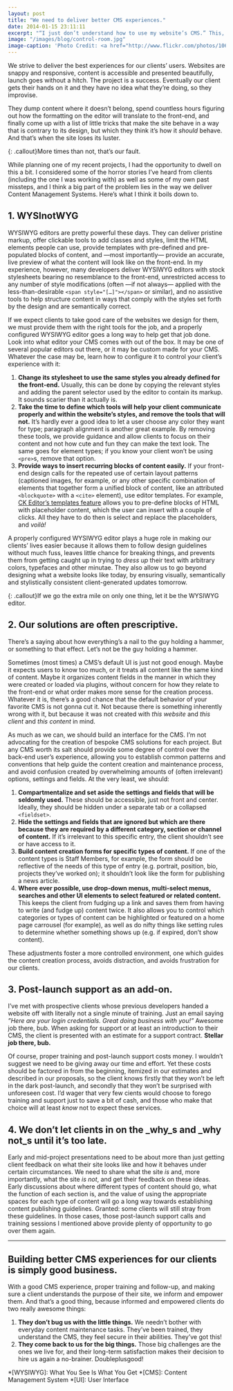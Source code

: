 ```yaml
---
layout: post
title: "We need to deliver better CMS experiences."
date: 2014-01-15 23:11:11
excerpt: "“I just don’t understand how to use my website’s CMS.” This, or some variation of it, is a gripe I hear all too often from prospective clients. Some of them tell me they’ve never —not since day one— felt confident using their website’s CMS, while others add that requesting support and training from whoever delivered their CMS is something they’d rather not do. What’s up with that?"
image: "/images/blog/control-room.jpg"
image-caption: 'Photo Credit: <a href="http://www.flickr.com/photos/10614970@N07/4736217078/">howzey</a> via <a href="http://compfight.com">Compfight</a> <a href="http://creativecommons.org/licenses/by-nc-nd/2.0/">cc</a>'
---
```


We strive to deliver the best experiences for our clients’ users. Websites are snappy and responsive, content is accessible and presented beautifully, launch goes without a hitch. The project is a success. Eventually our client gets their hands on it and they have no idea what they’re doing, so they improvise.

They dump content where it doesn’t belong, spend countless hours figuring out how the formatting on the editor will translate to the front-end, and finally come up with a list of little tricks that make the site behave in a way that is contrary to its design, but which they think it’s how it _should_ behave. And that’s when the site loses its luster.

{: .callout}More times than not, that’s our&nbsp;fault.

While planning one of my recent projects, I had the opportunity to dwell on this a bit. I considered some of the horror stories I’ve heard from clients (including the one I was working with) as well as some of my own past missteps, and I think a big part of the problem lies in the way we deliver Content Management Systems. Here’s what I think it boils down to.

## 1. WYSInotWYG
WYSIWYG editors are pretty powerful these days. They can deliver pristine markup, offer clickable tools to add classes and styles, limit the HTML elements people can use, provide templates with pre-defined and pre-populated blocks of content, and —most importantly— provide an accurate, live preview of what the content will look like on the front-end. In my experience, however, many developers deliver WYSIWYG editors with stock stylesheets bearing no resemblance to the front-end, unrestricted access to any number of style modifications (often —if not always— applied with the less-than-desirable `<span style="[…]"></span>` or similar), and no assistive tools to help structure content in ways that comply with the styles set forth by the design and are semantically correct.

If we expect clients to take good care of the websites we design for them, we must provide them with the right tools for the job, and a properly configured WYSIWYG editor goes a long way to help get that job done. Look into what editor your CMS comes with out of the box. It may be one of several popular editors out there, or it may be custom made for your CMS. Whatever the case may be, learn how to configure it to control your client’s experience with it:

1. **Change its stylesheet to use the same styles you already defined for the front-end.** Usually, this can be done by copying the relevant styles and adding the parent selector used by the editor to contain its markup. It sounds scarier than it actually is.
2. **Take the time to define which tools will help your client communicate properly and within the website’s styles, and remove the tools that will not.** It’s hardly ever a good idea to let a user choose any color they want for type; paragraph alignment is another great example. By removing these tools, we provide guidance and allow clients to focus on their content and not how cute and fun they can make the text look. The same goes for element types; if you know your client won’t be using `<pre>`s, remove that option.
3. **Provide ways to insert recurring blocks of content easily.** If your front-end design calls for the repeated use of certain layout patterns (captioned images, for example, or any other specific combination of elements that together form a unified block of content, like an attributed `<blockquote>` with a `<cite>` element), use editor templates. For example, [CK Editor’s templates feature](http://ckeditor.com/about/features#user-rich-content) allows you to pre-define blocks of HTML with placeholder content, which the user can insert with a couple of clicks. All they have to do then is select and replace the placeholders, and _voilà!_

A properly configured WYSIWYG editor plays a huge role in making our clients’ lives easier because it allows them to follow design guidelines without much fuss, leaves little chance for breaking things, and prevents them from getting caught up in trying to _dress up_ their text with arbitrary colors, typefaces and other minutae. They also allow us to go beyond designing what a website looks like today, by ensuring visually, semantically and stylistically consistent client-generated updates tomorrow.

{: .callout}If we go the extra mile on only one thing, let it be the WYSIWYG editor.

## 2. Our solutions are often prescriptive.
There’s a saying about how everything’s a nail to the guy holding a hammer, or something to that effect. Let’s not be the guy holding a hammer.

Sometimes (most times) a CMS’s default UI is just not good enough. Maybe it expects users to know too much, or it treats all content like the same kind of content. Maybe it organizes content fields in the manner in which they were created or loaded via plugins, without concern for how they relate to the front-end or what order makes more sense for the creation process. Whatever it is, there’s a good chance that the default behavior of your favorite CMS is not gonna cut it. Not because there is something inherently wrong with it, but because it was not created with _this website_ and _this client_ and _this content_ in mind.

As much as we can, we should build an interface for the CMS. I’m not advocating for the creation of bespoke CMS solutions for each project. But any CMS worth its salt should provide some degree of control over the back-end user’s experience, allowing you to establish common patterns and conventions that help guide the content creation and maintenance process, and avoid confusion created by overwhelming amounts of (often irrelevant) options, settings and fields. At the very least, we should:

1. **Compartmentalize and set aside the settings and fields that will be seldomly used.** These should be accessible, just not front and center. Ideally, they should be hidden under a separate tab or a collapsed `<fieldset>`.
2. **Hide the settings and fields that are ignored but which are there because they are required by a different category, section or channel of content.** If it’s irrelevant to this specific entry, the client shouldn’t see or have access to it.
3. **Build content creation forms for specific types of content.** If one of the content types is Staff Members, for example, the form should be reflective of the needs of this type of entry (e.g. portrait, position, bio, projects they’ve worked on); it shouldn’t look like the form for publishing a news article.
4. **Where ever possible, use drop-down menus, multi-select menus, searches and other UI elements to select featured or related content.** This keeps the client from fudging up a link and saves them from having to write (and fudge up) content twice. It also allows you to control which categories or types of content can be highlighted or featured on a home page carrousel (for example), as well as do nifty things like setting rules to determine whether something shows up (e.g. if expired, don’t show content).

These adjustments foster a more controlled environment, one which guides the content creation process, avoids distraction, and avoids frustration for our clients.

## 3. Post-launch support as an add-on.
I’ve met with prospective clients whose previous developers handed a website off with literally not a single minute of training. Just an email saying _”Here are your login credentials. Great doing business with you!”_ Awesome job there, bub. When asking for support or at least an introduction to their CMS, the client is presented with an estimate for a support contract. **Stellar job there, bub.**

Of course, proper training and post-launch support costs money. I wouldn’t suggest we need to be giving away our time and effort. Yet these costs should be factored in from the beginning, itemized in our estimates and described in our proposals, so the client knows firstly that they won’t be left in the dark post-launch, and secondly that they won’t be surprised with unforeseen cost. I’d wager that very few cients would choose to forego training and support just to save a bit of cash, and those who make that choice will at least _know_ not to expect these services.

## 4. We don’t let clients in on the _why_s and _why not_s until it’s too late.
Early and mid-project presentations need to be about more than just getting client feedback on what their site looks like and how it behaves under certain circumstances. We need to share what the site _is_ and, more importantly, what the site _is not_, and get their feedback on these ideas. Early discussions about where different types of content should go, what the function of each section is, and the value of using the appropriate spaces for each type of content will go a long way towards establishing content publishing guidelines. Granted: some clients will still stray from these guidelines. In those cases, those post-launch support calls and training sessions I mentioned above provide plenty of opportunity to go over them again.

---
## Building better CMS experiences for our clients is simply good business.
With a good CMS experience, proper training and follow-up, and making sure a client understands the purpose of their site, we inform and empower them. And that’s a good thing, because informed and empowered clients do two really awesome things:

1. **They don’t bug us with the little things.** We needn’t bother with everyday content maintenance tasks. They’ve been trained, they understand the CMS, they feel secure in their abilities. They’ve got this!
2. **They come back to us for the big things.** Those big challenges are the ones we live for, and their long-term satisfaction makes their decision to hire us again a no-brainer. Doubleplusgood!

*[WYSIWYG]: What You See Is What You Get
*[CMS]:     Content Management System
*[UI]:      User Interface

